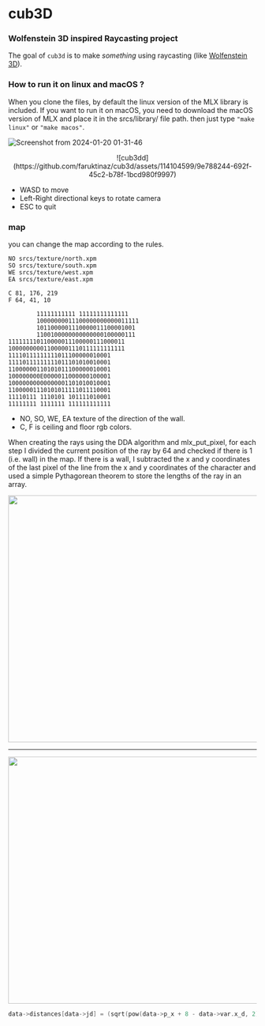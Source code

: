 # cub3D
### Wolfenstein 3D inspired Raycasting project

The goal of ``cub3d`` is to make *something* using raycasting (like [Wolfenstein 3D](https://fr.wikipedia.org/wiki/Wolfenstein_3D)).

### How to run it on linux and macOS ?

When you clone the files, by default the linux version of the MLX library is included. If you want to run it on macOS, you need to download the macOS version of MLX and place it in the srcs/library/ file path. 
then just type `"make linux"` or `"make macos"`.

![Screenshot from 2024-01-20 01-31-46](https://github.com/faruktinaz/cub3d/assets/114104599/1982bfa9-1ded-4c93-9bab-779af13ec365)

<p align="center">
	![cub3dd](https://github.com/faruktinaz/cub3d/assets/114104599/9e788244-692f-45c2-b78f-1bcd980f9997)
</p>

- WASD to move 
- Left-Right directional keys to rotate camera
- ESC to quit

### map

you can change the map according to the rules.

```
NO srcs/texture/north.xpm
SO srcs/texture/south.xpm
WE srcs/texture/west.xpm
EA srcs/texture/east.xpm

C 81, 176, 219
F 64, 41, 10

        11111111111 11111111111111
        10000000011100000000000011111
        1011000001110000011100001001
        1100100000000000000100000111
111111110110000011100000111000011
100000000011000001110111111111111
11110111111111011100000010001
11110111111111011101010010001
11000000110101011100000010001
100000000E0000011000000100001
10000000000000001101010010001
11000001110101011111011110001
11110111 1110101 101111010001
11111111 1111111 111111111111
```

- NO, SO, WE, EA texture of the direction of the wall.
- C, F is ceiling and floor rgb colors.

When creating the rays using the DDA algorithm and mlx_put_pixel, for each step I divided the current position of the ray by 64 and checked if there is 1 (i.e. wall) in the map. If there is a wall, I subtracted the x and y coordinates of the last pixel of the line from the x and y coordinates of the character and used a simple Pythagorean theorem to store the lengths of the ray in an array.

<img src="https://github.com/faruktinaz/cub3d/assets/114104599/07bce3cd-95df-4a71-ad68-c3d2e40a4728" width="600" height="500">

---

<img src="https://github.com/faruktinaz/cub3d/assets/114104599/86f1f843-ec5c-46e0-8a79-ce774430a5f9" width="600" height="500">

```c
data->distances[data->jd] = (sqrt(pow(data->p_x + 8 - data->var.x_d, 2) + pow(data->p_y + 8 - data->var.y_d, 2)) * cos(data->current_angle - data->var.pa));
```

